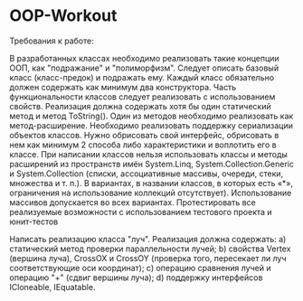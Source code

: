 # OOP-Workout

Требования к работе:

В разработанных классах необходимо реализовать такие концепции ООП, как "подражание" и "полиморфизм". Следует описать базовый класс (класс-предок) и подражать ему.
Каждый класс обязательно должен содержать как минимум два конструктора.
Часть функциональности классов следует реализовать с использованием свойств.
Реализация должна содержать хотя бы один статический метод и метод ToString().
Один из методов необходимо реализовать как метод-расширение.
Необходимо реализовать поддержку сериализации объектов классов.
Нужно обрисовать свой интерфейс, обрисовать в нем как минимум 2 способа либо характеристики и воплотить его в классе.
При написании классов нельзя использовать классы и методы расширений из пространств имён System.Linq, System.Collection.Generic и System.Collection (списки, ассоциативные массивы, очереди, стеки, множества и т. п.). В вариантах, в названии классов, в которых есть «*», ограничения на использование коллекций отсутствует). Использование массивов допускается во всех вариантах.
Протестировать все реализуемые возможности с использованием тестового проекта и юнит-тестов

Написать реализацию класса "луч". Реализация должна содержать:
a) статический метод проверки параллельности лучей;
b) свойства Vertex (вершина луча), CrossOX и CrossOY (проверка
того, пересекает ли луч соответствующие оси координат);
c) операцию сравнения лучей и операцию "+" (сдвиг вершины луча);
d) поддержку интерфейсов ICloneable, IEquatable.
